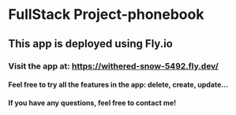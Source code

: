 # FullStack Project-phonebook
## This app is deployed using Fly.io
### Visit the app at: https://withered-snow-5492.fly.dev/
#### Feel free to try all the features in the app: delete, create, update...
#### If you have any questions, feel free to contact me!
